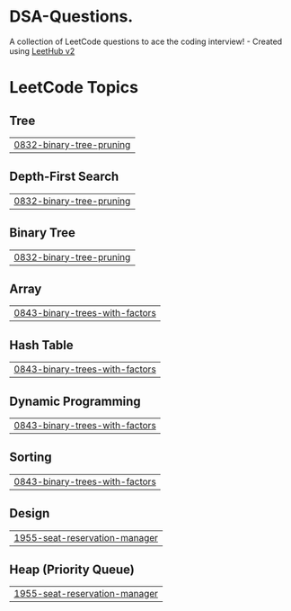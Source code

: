 # DSA-Questions.
A collection of LeetCode questions to ace the coding interview! - Created using [LeetHub v2](https://github.com/arunbhardwaj/LeetHub-2.0)

<!---LeetCode Topics Start-->
# LeetCode Topics
## Tree
|  |
| ------- |
| [0832-binary-tree-pruning](https://github.com/Shruti8303/DSA-Questions./tree/master/0832-binary-tree-pruning) |
## Depth-First Search
|  |
| ------- |
| [0832-binary-tree-pruning](https://github.com/Shruti8303/DSA-Questions./tree/master/0832-binary-tree-pruning) |
## Binary Tree
|  |
| ------- |
| [0832-binary-tree-pruning](https://github.com/Shruti8303/DSA-Questions./tree/master/0832-binary-tree-pruning) |
## Array
|  |
| ------- |
| [0843-binary-trees-with-factors](https://github.com/Shruti8303/DSA-Questions./tree/master/0843-binary-trees-with-factors) |
## Hash Table
|  |
| ------- |
| [0843-binary-trees-with-factors](https://github.com/Shruti8303/DSA-Questions./tree/master/0843-binary-trees-with-factors) |
## Dynamic Programming
|  |
| ------- |
| [0843-binary-trees-with-factors](https://github.com/Shruti8303/DSA-Questions./tree/master/0843-binary-trees-with-factors) |
## Sorting
|  |
| ------- |
| [0843-binary-trees-with-factors](https://github.com/Shruti8303/DSA-Questions./tree/master/0843-binary-trees-with-factors) |
## Design
|  |
| ------- |
| [1955-seat-reservation-manager](https://github.com/Shruti8303/DSA-Questions./tree/master/1955-seat-reservation-manager) |
## Heap (Priority Queue)
|  |
| ------- |
| [1955-seat-reservation-manager](https://github.com/Shruti8303/DSA-Questions./tree/master/1955-seat-reservation-manager) |
<!---LeetCode Topics End-->
